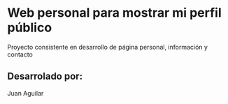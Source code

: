 # Web personal para mostrar mi perfil público
Proyecto consistente en desarrollo de página personal, información y contacto

## Desarrolado por:
Juan Aguilar
